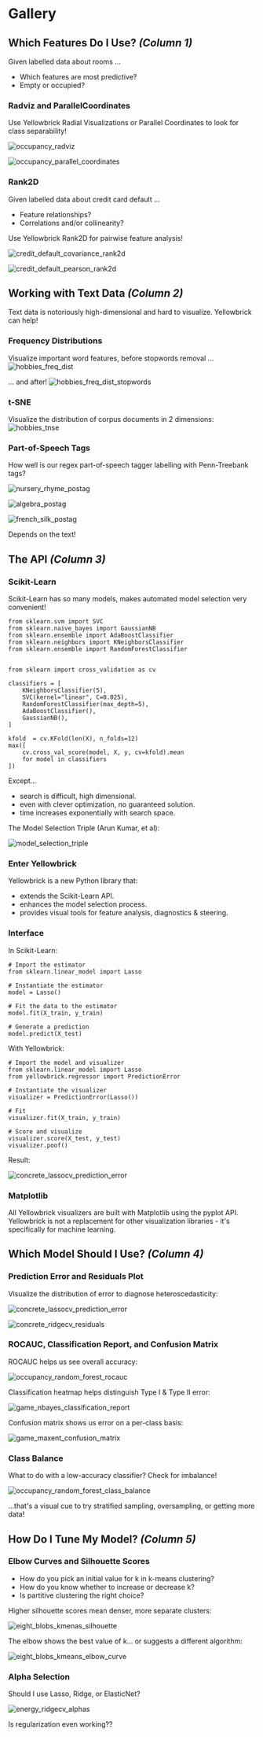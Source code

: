 # Gallery

## Which Features Do I Use? _(Column 1)_

Given labelled data about rooms ...
- Which features are most predictive?
- Empty or occupied?

### Radviz and ParallelCoordinates

Use Yellowbrick Radial Visualizations or Parallel Coordinates to look for class separability!

![occupancy_radviz](figures/occupancy_radviz.png)

![occupancy_parallel_coordinates](figures/occupancy_parallel_coordinates.png)

### Rank2D

Given labelled data about credit card default ...
- Feature relationships?
- Correlations and/or collinearity?

Use Yellowbrick Rank2D for pairwise feature analysis!

![credit_default_covariance_rank2d](figures/credit_default_covariance_rank2d.png)

![credit_default_pearson_rank2d](figures/credit_default_pearson_rank2d.png)



## Working with Text Data _(Column 2)_

Text data is notoriously high-dimensional and hard to visualize. Yellowbrick can help!

### Frequency Distributions

Visualize important word features, before stopwords removal ...
![hobbies_freq_dist](figures/hobbies_freq_dist.png)

... and after!
![hobbies_freq_dist_stopwords](figures/hobbies_freq_dist_stopwords.png)

### t-SNE

Visualize the distribution of corpus documents in 2 dimensions:
![hobbies_tnse](figures/hobbies_tnse.png)

### Part-of-Speech Tags

How well is our regex part-of-speech tagger labelling with Penn-Treebank tags?

![nursery_rhyme_postag](extra_figs/nursery_rhyme_postag.png)

![algebra_postag](extra_figs/algebra_postag.png)

![french_silk_postag](extra_figs/french_silk_postag.png)

Depends on the text!



## The API _(Column 3)_

### Scikit-Learn

Scikit-Learn has so many models, makes automated model selection very convenient!

```
from sklearn.svm import SVC
from sklearn.naive_bayes import GaussianNB
from sklearn.ensemble import AdaBoostClassifier
from sklearn.neighbors import KNeighborsClassifier
from sklearn.ensemble import RandomForestClassifier


from sklearn import cross_validation as cv

classifiers = [
    KNeighborsClassifier(5),
    SVC(kernel="linear", C=0.025),
    RandomForestClassifier(max_depth=5),
    AdaBoostClassifier(),
    GaussianNB(),
]

kfold  = cv.KFold(len(X), n_folds=12)
max([
    cv.cross_val_score(model, X, y, cv=kfold).mean
    for model in classifiers
])
```

Except...
- search is difficult, high dimensional.
- even with clever optimization, no guaranteed solution.
- time increases exponentially with search space.

The Model Selection Triple (Arun Kumar, et al):

![model_selection_triple](extra_figs/model_selection_triple.png)

### Enter Yellowbrick

Yellowbrick is a new Python library that:
- extends the Scikit-Learn API.
- enhances the model selection process.
- provides visual tools for feature analysis, diagnostics & steering.

### Interface

In Scikit-Learn:

```
# Import the estimator
from sklearn.linear_model import Lasso

# Instantiate the estimator
model = Lasso()

# Fit the data to the estimator
model.fit(X_train, y_train)

# Generate a prediction      
model.predict(X_test)
```

With Yellowbrick:

```
# Import the model and visualizer
from sklearn.linear_model import Lasso
from yellowbrick.regressor import PredictionError

# Instantiate the visualizer
visualizer = PredictionError(Lasso())

# Fit
visualizer.fit(X_train, y_train)

# Score and visualize   
visualizer.score(X_test, y_test)
visualizer.poof()
```

Result:

![concrete_lassocv_prediction_error](figures/concrete_lassocv_prediction_error.png)

### Matplotlib
All Yellowbrick visualizers are built with Matplotlib using the pyplot API. Yellowbrick is not a replacement for other visualization libraries - it's specifically for machine learning.



## Which Model Should I Use? _(Column 4)_

### Prediction Error and Residuals Plot

Visualize the distribution of error to diagnose heteroscedasticity:

![concrete_lassocv_prediction_error](figures/concrete_lassocv_prediction_error.png)

![concrete_ridgecv_residuals](figures/concrete_ridgecv_residuals.png)


### ROCAUC, Classification Report, and Confusion Matrix

ROCAUC helps us see overall accuracy:

![occupancy_random_forest_rocauc](figures/occupancy_random_forest_rocauc.png)

Classification heatmap helps distinguish Type I & Type II error:

![game_nbayes_classification_report](figures/game_nbayes_classification_report.png)

Confusion matrix shows us error on a per-class basis:

![game_maxent_confusion_matrix](figures/game_maxent_confusion_matrix.png)

### Class Balance

What to do with a low-accuracy classifier? Check for imbalance!

![occupancy_random_forest_class_balance](figures/occupancy_random_forest_class_balance.png)

...that's a visual cue to try stratified sampling, oversampling, or getting more data!



## How Do I Tune My Model? _(Column 5)_

### Elbow Curves and Silhouette Scores

- How do you pick an initial value for k in k-means clustering?
- How do you know whether to increase or decrease k?
- Is partitive clustering the right choice?

Higher silhouette scores mean denser, more separate clusters:

![eight_blobs_kmenas_silhouette](figures/eight_blobs_kmenas_silhouette.png)

The elbow shows the best value of k... or suggests a different algorithm:

![eight_blobs_kmeans_elbow_curve](figures/eight_blobs_kmeans_elbow_curve.png)

### Alpha Selection

Should I use Lasso, Ridge, or ElasticNet?

![energy_ridgecv_alphas](figures/energy_ridgecv_alphas.png)

Is regularization even working??
